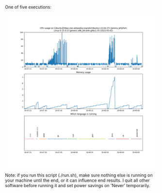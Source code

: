
One of five executions:

![CPU & Mem Usage](./images/cpumem1.png)

Note: if you run this script (./run.sh), make sure nothing else is running on your machine until the end, or it can influence end results. I quit all other software before running it and set power savings on 'Never' temporarily.

[^1]: Includes Operating System

[^2]: This was done semi manually and there is no script for Windows

